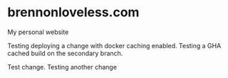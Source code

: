 # brennonloveless.com
My personal website

Testing deploying a change with docker caching enabled. Testing a GHA cached build on the secondary branch.

Test change. Testing another change
